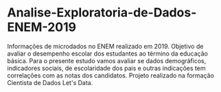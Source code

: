 # Analise-Exploratoria-de-Dados-ENEM-2019
Informações de microdados no ENEM realizado em 2019. Objetivo de avaliar o desempenho escolar dos estudantes ao término da educação básica. Para o presente estudo vamos avaliar se dados demográficos, indicadores sociais, de escolaridade dos pais e outras indicações tem correlações com as notas dos candidatos. Projeto realizado na formação Cientista de Dados Let's Data.
